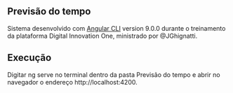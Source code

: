 ## Previsão do tempo

Sistema desenvolvido com [Angular CLI](https://github.com/angular/angular-cli) version 9.0.0 durante o treinamento da plataforma Digital Innovation One, ministrado por @JGhignatti.

## Execução

Digitar ng serve no terminal dentro da pasta Previsão do tempo e abrir no navegador o endereço http://localhost:4200.


